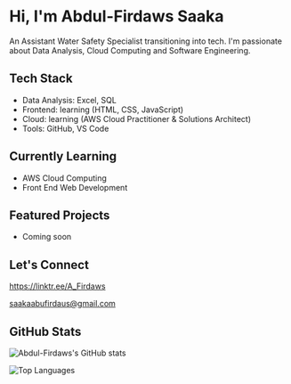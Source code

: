 
# Hi, I'm Abdul-Firdaws Saaka
An Assistant Water Safety Specialist transitioning into tech. I'm passionate about Data Analysis, Cloud Computing and Software Engineering.
## Tech Stack
- Data Analysis: Excel, SQL
- Frontend: learning (HTML, CSS, JavaScript)
- Cloud: learning (AWS Cloud Practitioner & Solutions Architect)
- Tools: GitHub, VS Code
## Currently Learning
- AWS Cloud Computing
- Front End Web Development 
## Featured Projects
- Coming soon
## Let's Connect
https://linktr.ee/A_Firdaws

saakaabufirdaus@gmail.com

## GitHub Stats
![Abdul-Firdaws's GitHub stats](https://github-readme-stats.vercel.app/api?username=Abul-Firdaws&show_icons=true&theme=github&hide_border=true&include_all_commits=true&count_private=true&line_height=20)

![Top Languages](https://github-readme-stats.vercel.app/api/top-langs/?username=Abul-Firdaws&layout=donut&theme=github&hide_border=true)
